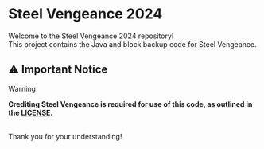 # Steel Vengeance 2024

Welcome to the Steel Vengeance 2024 repository!  
This project contains the Java and block backup code for Steel Vengeance.
<br>
## ⚠️ Important Notice

>[!WARNING]
> **Crediting Steel Vengeance is required for use of this code, as outlined in the [LICENSE](https://github.com/BMMS-Robotics/bmms-steelvengeance-2024/tree/main?tab=ISC-1-ov-file).**
<br>
Thank you for your understanding!
